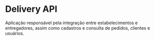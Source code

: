 # Delivery API
Aplicação responsável pela integração entre estabelecimentos e entregadores, assim como cadastros e consulta de pedidos, clientes e usuários.
